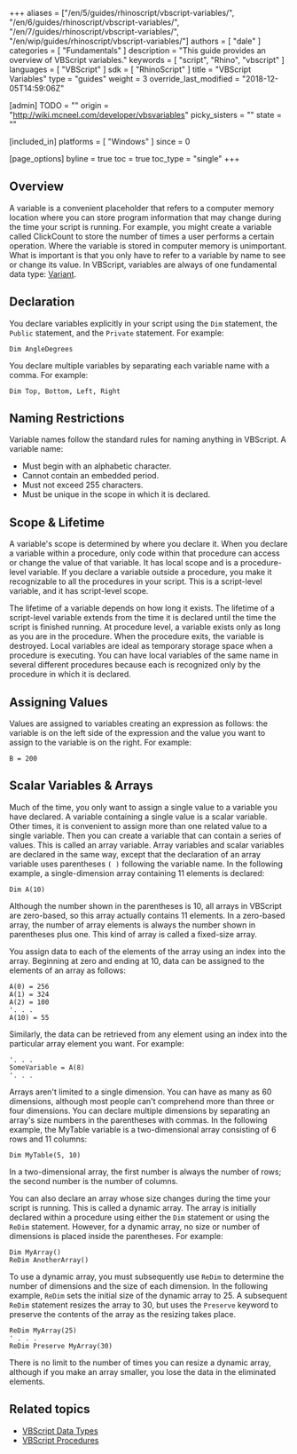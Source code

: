 +++
aliases = ["/en/5/guides/rhinoscript/vbscript-variables/", "/en/6/guides/rhinoscript/vbscript-variables/", "/en/7/guides/rhinoscript/vbscript-variables/", "/en/wip/guides/rhinoscript/vbscript-variables/"]
authors = [ "dale" ]
categories = [ "Fundamentals" ]
description = "This guide provides an overview of VBScript variables."
keywords = [ "script", "Rhino", "vbscript" ]
languages = [ "VBScript" ]
sdk = [ "RhinoScript" ]
title = "VBScript Variables"
type = "guides"
weight = 3
override_last_modified = "2018-12-05T14:59:06Z"

[admin]
TODO = ""
origin = "http://wiki.mcneel.com/developer/vbsvariables"
picky_sisters = ""
state = ""

[included_in]
platforms = [ "Windows" ]
since = 0

[page_options]
byline = true
toc = true
toc_type = "single"
+++

 
## Overview

A variable is a convenient placeholder that refers to a computer memory location where you can store program information that may change during the time your script is running.  For example, you might create a variable called ClickCount to store the number of times a user performs a certain operation.  Where the variable is stored in computer memory is unimportant.  What is important is that you only have to refer to a variable by name to see or change its value.  In VBScript, variables are always of one fundamental data type: [Variant](/guides/rhinoscript/vbscript-datatypes/).

## Declaration

You declare variables explicitly in your script using the `Dim` statement, the `Public` statement, and the `Private` statement.  For example:

```vbnet
Dim AngleDegrees
```

You declare multiple variables by separating each variable name with a comma.  For example:

```vbnet
Dim Top, Bottom, Left, Right
```

## Naming Restrictions

Variable names follow the standard rules for naming anything in VBScript.  A variable name:

- Must begin with an alphabetic character.
- Cannot contain an embedded period.
- Must not exceed 255 characters.
- Must be unique in the scope in which it is declared.

## Scope & Lifetime

A variable's scope is determined by where you declare it.  When you declare a variable within a procedure, only code within that procedure can access or change the value of that variable.  It has local scope and is a procedure-level variable.  If you declare a variable outside a procedure, you make it recognizable to all the procedures in your script.  This is a script-level variable, and it has script-level scope.

The lifetime of a variable depends on how long it exists.  The lifetime of a script-level variable extends from the time it is declared until the time the script is finished running. At procedure level, a variable exists only as long as you are in the procedure.  When the procedure exits, the variable is destroyed.  Local variables are ideal as temporary storage space when a procedure is executing.  You can have local variables of the same name in several different procedures because each is recognized only by the procedure in which it is declared.

## Assigning Values

Values are assigned to variables creating an expression as follows: the variable is on the left side of the expression and the value you want to assign to the variable is on the right.  For example:

```vbnet
B = 200
```

## Scalar Variables & Arrays

Much of the time, you only want to assign a single value to a variable you have declared. A variable containing a single value is a scalar variable.  Other times, it is convenient to assign more than one related value to a single variable.  Then you can create a variable that can contain a series of values. This is called an array variable. Array variables and scalar variables are declared in the same way, except that the declaration of an array variable uses parentheses `( )` following the variable name.  In the following example, a single-dimension array containing 11 elements is declared:

```vbnet
Dim A(10)
```

Although the number shown in the parentheses is 10, all arrays in VBScript are zero-based, so this array actually contains 11 elements.  In a zero-based array, the number of array elements is always the number shown in parentheses plus one.  This kind of array is called a fixed-size array.

You assign data to each of the elements of the array using an index into the array.  Beginning at zero and ending at 10, data can be assigned to the elements of an array as follows:

```vbnet
A(0) = 256
A(1) = 324
A(2) = 100
'. . .
A(10) = 55
```

Similarly, the data can be retrieved from any element using an index into the particular array element you want. For example:

```vbnet
'. . .
SomeVariable = A(8)
'. . .
```

Arrays aren't limited to a single dimension. You can have as many as 60 dimensions, although most people can't comprehend more than three or four dimensions.  You can declare multiple dimensions by separating an array's size numbers in the parentheses with commas.  In the following example, the MyTable variable is a two-dimensional array consisting of 6 rows and 11 columns:

```vbnet
Dim MyTable(5, 10)
```

In a two-dimensional array, the first number is always the number of rows; the second number is the number of columns.

You can also declare an array whose size changes during the time your script is running.  This is called a dynamic array. The array is initially declared within a procedure using either the `Dim` statement or using the `ReDim` statement.  However, for a dynamic array, no size or number of dimensions is placed inside the parentheses.  For example:

```vbnet
Dim MyArray()
ReDim AnotherArray()
```

To use a dynamic array, you must subsequently use `ReDim` to determine the number of dimensions and the size of each dimension.  In the following example, `ReDim` sets the initial size of the dynamic array to 25.  A subsequent `ReDim` statement resizes the array to 30, but uses the `Preserve` keyword to preserve the contents of the array as the resizing takes place.

```vbnet
ReDim MyArray(25)
' . . .
ReDim Preserve MyArray(30)
```

There is no limit to the number of times you can resize a dynamic array, although if you make an array smaller, you lose the data in the eliminated elements.

## Related topics

- [VBScript Data Types](/guides/rhinoscript/vbscript-datatypes/)
- [VBScript Procedures](/guides/rhinoscript/vbscript-procedures/)
